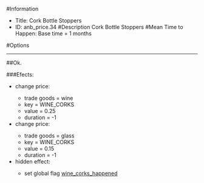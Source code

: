 #Information
 - Title: Cork Bottle Stoppers
 - ID: anb_price.34
#Description
Cork Bottle Stoppers
#Mean Time to Happen:
Base time = 1 months

#Options

___
##Ok.

###Efects:<ul><li>change price:</li><ul><li>trade goods = wine</li><li>key = WINE_CORKS</li><li>value = 0.25</li><li>duration = -1</li></ul><li>change price:</li><ul><li>trade goods = glass</li><li>key = WINE_CORKS</li><li>value = 0.15</li><li>duration = -1</li></ul><li>hidden effect:</li><ul><li>set global flag [wine_corks_happened](../flags/wine_corks_happened.md)</li></ul></ul>
